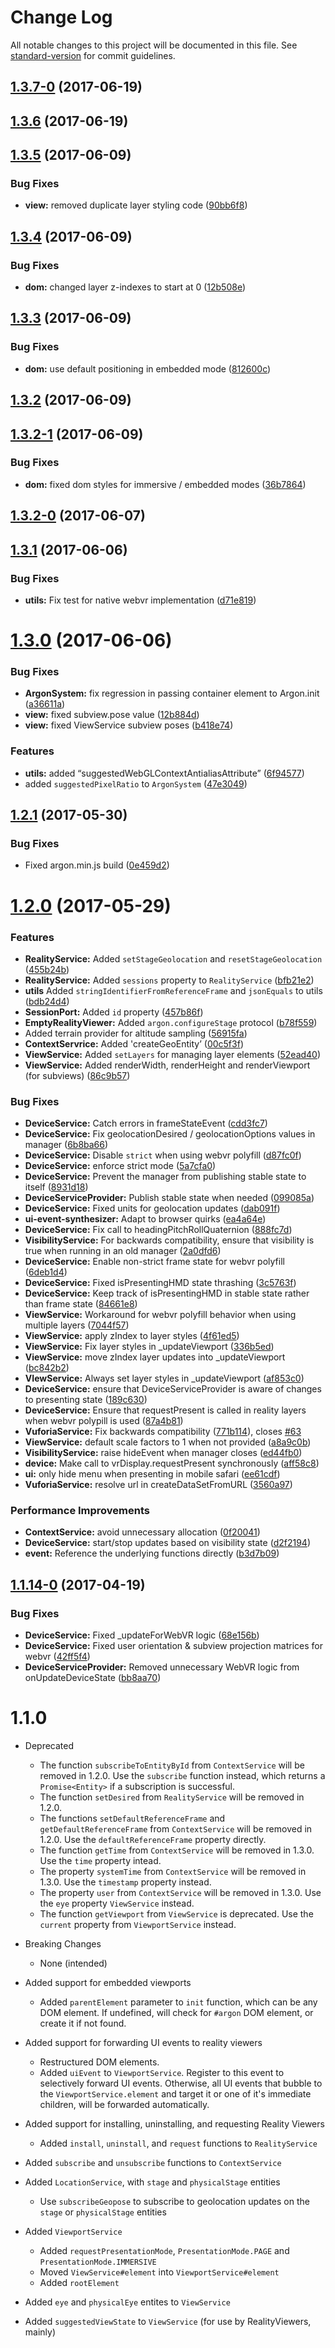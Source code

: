 # Change Log

All notable changes to this project will be documented in this file. See [standard-version](https://github.com/conventional-changelog/standard-version) for commit guidelines.

<a name="1.3.7-0"></a>
## [1.3.7-0](https://github.com/argonjs/argon/compare/v1.3.6...v1.3.7-0) (2017-06-19)



<a name="1.3.6"></a>
## [1.3.6](https://github.com/argonjs/argon/compare/v1.3.5...v1.3.6) (2017-06-19)



<a name="1.3.5"></a>
## [1.3.5](https://github.com/argonjs/argon/compare/v1.3.4...v1.3.5) (2017-06-09)


### Bug Fixes

* **view:** removed duplicate layer styling code ([90bb6f8](https://github.com/argonjs/argon/commit/90bb6f8))



<a name="1.3.4"></a>
## [1.3.4](https://github.com/argonjs/argon/compare/v1.3.3...v1.3.4) (2017-06-09)


### Bug Fixes

* **dom:** changed layer z-indexes to start at 0 ([12b508e](https://github.com/argonjs/argon/commit/12b508e))



<a name="1.3.3"></a>
## [1.3.3](https://github.com/argonjs/argon/compare/v1.3.2...v1.3.3) (2017-06-09)


### Bug Fixes

* **dom:** use default positioning in embedded mode ([812600c](https://github.com/argonjs/argon/commit/812600c))



<a name="1.3.2"></a>
## [1.3.2](https://github.com/argonjs/argon/compare/v1.3.2-1...v1.3.2) (2017-06-09)



<a name="1.3.2-1"></a>
## [1.3.2-1](https://github.com/argonjs/argon/compare/v1.3.2-0...v1.3.2-1) (2017-06-09)


### Bug Fixes

* **dom:** fixed dom styles for immersive / embedded modes ([36b7864](https://github.com/argonjs/argon/commit/36b7864))



<a name="1.3.2-0"></a>
## [1.3.2-0](https://github.com/argonjs/argon/compare/v1.3.1...v1.3.2-0) (2017-06-07)



<a name="1.3.1"></a>
## [1.3.1](https://github.com/argonjs/argon/compare/v1.3.0...v1.3.1) (2017-06-06)


### Bug Fixes

* **utils:** Fix test for native webvr implementation ([d71e819](https://github.com/argonjs/argon/commit/d71e819))



<a name="1.3.0"></a>
# [1.3.0](https://github.com/argonjs/argon/compare/v1.3.0-1...v1.3.0) (2017-06-06)


### Bug Fixes

* **ArgonSystem:** fix regression in passing container element to Argon.init ([a36611a](https://github.com/argonjs/argon/commit/a36611a))
* **view:** fixed subview.pose value ([12b884d](https://github.com/argonjs/argon/commit/12b884d))
* **view:** fixed ViewService subview poses ([b418e74](https://github.com/argonjs/argon/commit/b418e74))

### Features

* **utils:** added “suggestedWebGLContextAntialiasAttribute” ([6f94577](https://github.com/argonjs/argon/commit/6f94577))
* added `suggestedPixelRatio` to `ArgonSystem` ([47e3049](https://github.com/argonjs/argon/commit/47e3049))


<a name="1.2.1"></a>
## [1.2.1](https://github.com/argonjs/argon/compare/v1.2.0...v1.2.1) (2017-05-30)


### Bug Fixes

* Fixed argon.min.js build ([0e459d2](https://github.com/argonjs/argon/commit/0e459d2))


<a name="1.2.0"></a>
# [1.2.0](https://github.com/argonjs/argon/compare/v1.1.14...v1.2.0) (2017-05-29)


### Features
* **RealityService:** Added `setStageGeolocation` and `resetStageGeolocation` ([455b24b](https://github.com/argonjs/argon/commit/455b24b))
* **RealityService:** Added `sessions` property to `RealityService` ([bfb21e2](https://github.com/argonjs/argon/commit/bfb21e2))
* **utils** Added `stringIdentifierFromReferenceFrame` and `jsonEquals` to utils ([bdb24d4](https://github.com/argonjs/argon/commit/bdb24d4))
* **SessionPort:** Added `id` property ([457b86f](https://github.com/argonjs/argon/commit/457b86f))
* **EmptyRealityViewer:** Added `argon.configureStage` protocol ([b78f559](https://github.com/argonjs/argon/commit/b78f559))
* Added terrain provider for altitude sampling ([56915fa](https://github.com/argonjs/argon/commit/56915fa))
* **ContextServrice:** Added 'createGeoEntity’ ([00c5f3f](https://github.com/argonjs/argon/commit/00c5f3f))
* **ViewService:** Added `setLayers` for managing layer elements ([52ead40](https://github.com/argonjs/argon/commit/52ead40))
* **ViewService:** Added renderWidth, renderHeight and renderViewport (for subviews) ([86c9b57](https://github.com/argonjs/argon/commit/86c9b57))


### Bug Fixes

* **DeviceService:** Catch errors in frameStateEvent ([cdd3fc7](https://github.com/argonjs/argon/commit/cdd3fc7))
* **DeviceService:** Fix geolocationDesired / geolocationOptions values in manager ([6b8ba66](https://github.com/argonjs/argon/commit/6b8ba66))
* **DeviceService:** Disable `strict` when using webvr polyfill ([d87fc0f](https://github.com/argonjs/argon/commit/d87fc0f))
* **DeviceService:** enforce strict mode ([5a7cfa0](https://github.com/argonjs/argon/commit/5a7cfa0))
* **DeviceService:** Prevent the manager from publishing stable state to itself ([8931d18](https://github.com/argonjs/argon/commit/8931d18))
* **DeviceServiceProvider:** Publish stable state when needed ([099085a](https://github.com/argonjs/argon/commit/099085a))
* **DeviceService:** Fixed units for geolocation updates ([dab091f](https://github.com/argonjs/argon/commit/dab091f))
* **ui-event-synthesizer:** Adapt to browser quirks ([ea4a64e](https://github.com/argonjs/argon/commit/ea4a64e))
* **DeviceService:** Fix call to headingPitchRollQuaternion ([888fc7d](https://github.com/argonjs/argon/commit/888fc7d))
* **VisibilityService:** For backwards compatibility, ensure that visibility is true when running in an old manager ([2a0dfd6](https://github.com/argonjs/argon/commit/2a0dfd6))
* **DeviceService:** Enable non-strict frame state for webvr polyfill ([6deb1d4](https://github.com/argonjs/argon/commit/6deb1d4))
* **DeviceService:** Fixed isPresentingHMD state thrashing ([3c5763f](https://github.com/argonjs/argon/commit/3c5763f))
* **DeviceService:** Keep track of isPresentingHMD in stable state rather than frame state ([84661e8](https://github.com/argonjs/argon/commit/84661e8))
* **ViewService:** Workaround for webvr polyfill behavior when using multiple layers ([7044f57](https://github.com/argonjs/argon/commit/7044f57))
* **ViewService:** apply zIndex to layer styles ([4f61ed5](https://github.com/argonjs/argon/commit/4f61ed5))
* **ViewService:** Fix layer styles in _updateViewport ([336b5ed](https://github.com/argonjs/argon/commit/336b5ed))
* **ViewService:** move zIndex layer updates into _updateViewport ([bc842b2](https://github.com/argonjs/argon/commit/bc842b2))
* **VIewService:** Always set layer styles in _updateViewport ([af853c0](https://github.com/argonjs/argon/commit/af853c0))
* **DeviceService:** ensure that DeviceServiceProvider is aware of changes to presenting state ([189c630](https://github.com/argonjs/argon/commit/189c630))
* **DeviceService:** Ensure that requestPresent is called in reality layers when webvr polypill is used ([87a4b81](https://github.com/argonjs/argon/commit/87a4b81))
* **VuforiaService:** Fix backwards compatibility ([771b114](https://github.com/argonjs/argon/commit/771b114)), closes [#63](https://github.com/argonjs/argon/issues/63)
* **ViewService:**  default scale factors to 1 when not provided ([a8a9c0b](https://github.com/argonjs/argon/commit/a8a9c0b))
* **VisibilityService:** raise hideEvent when manager closes ([ed44fb0](https://github.com/argonjs/argon/commit/ed44fb0))
* **device:** Make call to vrDisplay.requestPresent synchronously ([aff58c8](https://github.com/argonjs/argon/commit/aff58c8))
* **ui:** only hide menu when presenting in mobile safari ([ee61cdf](https://github.com/argonjs/argon/commit/ee61cdf))
* **VuforiaService:** resolve url in createDataSetFromURL ([3560a97](https://github.com/argonjs/argon/commit/3560a97))

### Performance Improvements

* **ContextService:** avoid unnecessary allocation ([0f20041](https://github.com/argonjs/argon/commit/0f20041))
* **DeviceService:** start/stop updates based on visibility state ([d2f2194](https://github.com/argonjs/argon/commit/d2f2194))
* **event:** Reference the underlying functions directly ([b3d7b09](https://github.com/argonjs/argon/commit/b3d7b09))

<a name="1.1.14-0"></a>
## [1.1.14-0](https://github.com/argonjs/argon/compare/v1.1.13...v1.1.14-0) (2017-04-19)


### Bug Fixes

* **DeviceService:** Fixed _updateForWebVR logic ([68e156b](https://github.com/argonjs/argon/commit/68e156b))
* **DeviceService:** Fixed user orientation & subview projection matrices for webvr ([42ff5f4](https://github.com/argonjs/argon/commit/42ff5f4))
* **DeviceServiceProvider:** Removed unnecessary WebVR logic from onUpdateDeviceState ([bb8aa70](https://github.com/argonjs/argon/commit/bb8aa70))


# 1.1.0

* Deprecated
    * The function `subscribeToEntityById` from `ContextService` will be removed in 1.2.0. 
    Use the `subscribe` function instead, which returns a `Promise<Entity>` if a subscription is successful. 
    * The function `setDesired` from `RealityService` will be removed in 1.2.0. 
    * The functions `setDefaultReferenceFrame` and `getDefaultReferenceFrame` from `ContextService` will be removed in 1.2.0. Use the
    `defaultReferenceFrame` property directly. 
    * The function `getTime` from `ContextService` will be removed in 1.3.0. Use the `time` property intead. 
    * The property `systemTime` from `ContextService` will be removed in 1.3.0. Use the `timestamp` property instead. 
    * The property `user` from `ContextService` will be removed in 1.3.0. Use the `eye` property `ViewService` instead. 
    * The function `getViewport` from `ViewService` is deprecated. Use the `current` property from `ViewportService` instead. 

* Breaking Changes
    * None (intended) 

* Added support for embedded viewports
    * Added `parentElement` parameter to `init` function, which can be any DOM element. 
    If undefined, will check for `#argon` DOM element, or create it if not found.
* Added support for forwarding UI events to reality viewers
    * Restructured DOM elements. 
    * Added `uiEvent` to `ViewportService`. Register to this event to selectively
    forward UI events. Otherwise, all UI events that bubble to the `ViewportService.element` and target 
    it or one of it's immediate children, will be forwarded automatically. 
* Added support for installing, uninstalling, and requesting Reality Viewers
    * Added `install`, `uninstall`, and `request` functions to `RealityService`
* Added `subscribe` and `unsubscribe` functions to `ContextService`
* Added `LocationService`, with `stage` and `physicalStage` entities
    * Use `subscribeGeopose` to subscribe to geolocation updates on 
    the `stage` or `physicalStage` entities
* Added `ViewportService`
    * Added `requestPresentationMode`, `PresentationMode.PAGE` and `PresentationMode.IMMERSIVE`
    * Moved `ViewService#element` into `ViewportService#element`
    * Added `rootElement`
* Added `eye` and `physicalEye` entites to `ViewService`
* Added `suggestedViewState` to `ViewService` (for use by RealityViewers, mainly)

